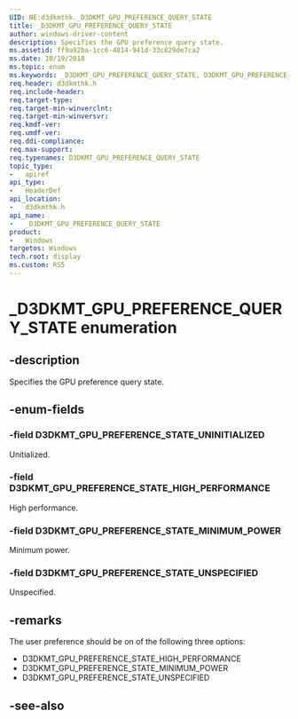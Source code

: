```yaml
---
UID: NE:d3dkmthk._D3DKMT_GPU_PREFERENCE_QUERY_STATE
title: _D3DKMT_GPU_PREFERENCE_QUERY_STATE
author: windows-driver-content
description: Specifies the GPU preference query state.
ms.assetid: ff9a92ba-1cc6-4814-941d-33c829de7ca2
ms.date: 10/19/2018
ms.topic: enum
ms.keywords: _D3DKMT_GPU_PREFERENCE_QUERY_STATE, D3DKMT_GPU_PREFERENCE_QUERY_STATE, 
req.header: d3dkmthk.h
req.include-header:
req.target-type:
req.target-min-winverclnt:
req.target-min-winversvr:
req.kmdf-ver:
req.umdf-ver:
req.ddi-compliance:
req.max-support:
req.typenames: D3DKMT_GPU_PREFERENCE_QUERY_STATE
topic_type: 
-	apiref
api_type: 
-	HeaderDef
api_location: 
-	d3dkmthk.h
api_name: 
-	_D3DKMT_GPU_PREFERENCE_QUERY_STATE
product:
-	Windows
targetos: Windows
tech.root: display
ms.custom: RS5
---
```


# _D3DKMT_GPU_PREFERENCE_QUERY_STATE enumeration

## -description

Specifies the GPU preference query state.



## -enum-fields

### -field D3DKMT_GPU_PREFERENCE_STATE_UNINITIALIZED

Unitialized.

### -field D3DKMT_GPU_PREFERENCE_STATE_HIGH_PERFORMANCE

High performance.

### -field D3DKMT_GPU_PREFERENCE_STATE_MINIMUM_POWER

Minimum power.

### -field D3DKMT_GPU_PREFERENCE_STATE_UNSPECIFIED

Unspecified.

## -remarks

The user preference should be on of the following three options:

* D3DKMT_GPU_PREFERENCE_STATE_HIGH_PERFORMANCE
* D3DKMT_GPU_PREFERENCE_STATE_MINIMUM_POWER
* D3DKMT_GPU_PREFERENCE_STATE_UNSPECIFIED

## -see-also
